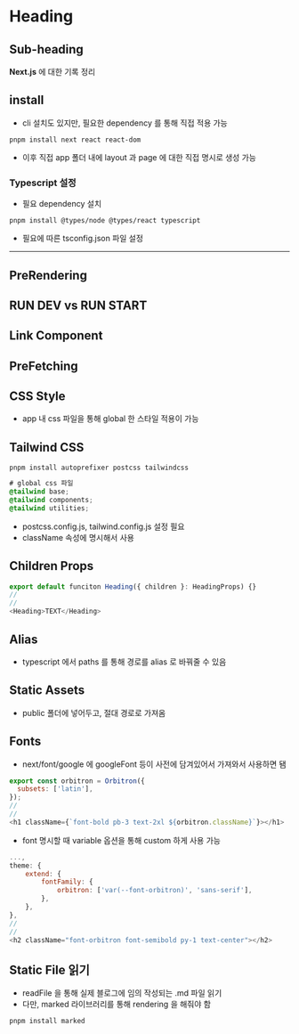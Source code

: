 # Heading
## Sub-heading

__Next.js__ 에 대한 기록 정리

## install
- cli 설치도 있지만, 필요한 dependency 를 통해 직접 적용 가능
```shell
pnpm install next react react-dom
```

- 이후 직접 app 폴더 내에 layout 과 page 에 대한 직접 명시로 생성 가능

### Typescript 설정
- 필요 dependency 설치
```shell
pnpm install @types/node @types/react typescript
```

- 필요에 따른 tsconfig.json 파일 설정

---

## PreRendering

## RUN DEV vs RUN START

## Link Component

## PreFetching

## CSS Style
- app 내 css 파일을 통해 global 한 스타일 적용이 가능

## Tailwind  CSS
```shell
pnpm install autoprefixer postcss tailwindcss
```
```css
# global css 파일
@tailwind base;
@tailwind components;
@tailwind utilities;
```
- postcss.config.js, tailwind.config.js 설정 필요
- className 속성에 명시해서 사용

## Children Props
```javascript
export default funciton Heading({ children }: HeadingProps) {}
//
//
<Heading>TEXT</Heading>
```

## Alias
- typescript 에서 paths 를 통해 경로를 alias 로 바꿔줄 수 있음

## Static Assets
- public 폴더에 넣어두고, 절대 경로로 가져옴

## Fonts
- next/font/google 에 googleFont 등이 사전에 담겨있어서 가져와서 사용하면 됌
```javascript
export const orbitron = Orbitron({
  subsets: ['latin'],
});
//
//
<h1 className={`font-bold pb-3 text-2xl ${orbitron.className}`}></h1>
```

- font 명시할 때 variable 옵션을 통해 custom 하게 사용 가능
```javascript
...,
theme: {
    extend: {
        fontFamily: {
            orbitron: ['var(--font-orbitron)', 'sans-serif'],
        },
    },
},
//
//
<h2 className="font-orbitron font-semibold py-1 text-center"></h2>
```

## Static File 읽기
- readFile 을 통해 실제 블로그에 임의 작성되는 .md 파일 읽기
- 다만, marked 라이브러리를 통해 rendering 을 해줘야 함
```shell
pnpm install marked
```

